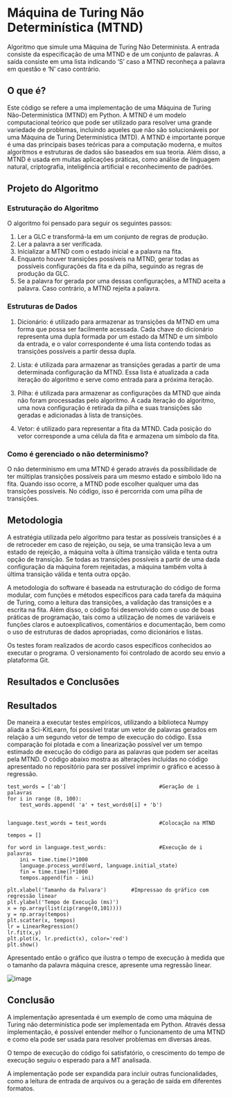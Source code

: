 # Máquina de Turing Não Determinística (MTND)

Algoritmo que simule uma Máquina de Turing Não Determinista. A entrada consiste da especificação de uma MTND e de um conjunto de palavras. A saída consiste em uma lista indicando ‘S’ caso a MTND reconheça a palavra em questão e ‘N’ caso contrário.

## O que é?

Este código se refere a uma implementação de uma Máquina de Turing Não-Determinística (MTND) em Python. A MTND é um modelo computacional teórico que pode ser utilizado para resolver uma grande variedade de problemas, incluindo aqueles que não são solucionáveis por uma Máquina de Turing Determinística (MTD). A MTND é importante porque é uma das principais bases teóricas para a computação moderna, e muitos algoritmos e estruturas de dados são baseados em sua teoria. Além disso, a MTND é usada em muitas aplicações práticas, como análise de linguagem natural, criptografia, inteligência artificial e reconhecimento de padrões.

## Projeto do Algoritmo
### Estruturação do Algoritmo

O algoritmo foi pensado para seguir os seguintes passos:

1. Ler a GLC e transformá-la em um conjunto de regras de produção.
2. Ler a palavra a ser verificada.
3. Inicializar a MTND com o estado inicial e a palavra na fita.
4. Enquanto houver transições possíveis na MTND, gerar todas as possíveis configurações da fita e da pilha, seguindo as regras de produção da GLC.
5. Se a palavra for gerada por uma dessas configurações, a MTND aceita a palavra. Caso contrário, a MTND rejeita a palavra.

### Estruturas de Dados

1. Dicionário: é utilizado para armazenar as transições da MTND em uma forma que possa ser facilmente acessada. Cada chave do dicionário representa uma dupla formada por um estado da MTND e um símbolo da entrada, e o valor correspondente é uma lista contendo todas as transições possíveis a partir dessa dupla.

2. Lista: é utilizada para armazenar as transições geradas a partir de uma determinada configuração da MTND. Essa lista é atualizada a cada iteração do algoritmo e serve como entrada para a próxima iteração.

3. Pilha: é utilizada para armazenar as configurações da MTND que ainda não foram processadas pelo algoritmo. A cada iteração do algoritmo, uma nova configuração é retirada da pilha e suas transições são geradas e adicionadas à lista de transições.

4. Vetor: é utilizado para representar a fita da MTND. Cada posição do vetor corresponde a uma célula da fita e armazena um símbolo da fita.

### Como é gerenciado o não determinismo?

O não determinismo em uma MTND é gerado através da possibilidade de ter múltiplas transições possíveis para um mesmo estado e símbolo lido na fita. Quando isso ocorre, a MTND pode escolher qualquer uma das transições possíveis. No código, isso é percorrida com uma pilha de transições.

## Metodologia

A estratégia utilizada pelo algoritmo para testar as possíveis transições é a de retroceder em caso de rejeição, ou seja, se uma transição leva a um estado de rejeição, a máquina volta à última transição válida e tenta outra opção de transição. Se todas as transições possíveis a partir de uma dada configuração da máquina forem rejeitadas, a máquina também volta à última transição válida e tenta outra opção.

A metodologia do software é baseada na estruturação do código de forma modular, com funções e métodos específicos para cada tarefa da máquina de Turing, como a leitura das transições, a validação das transições e a escrita na fita. Além disso, o código foi desenvolvido com o uso de boas práticas de programação, tais como a utilização de nomes de variáveis e funções claros e autoexplicativos, comentários e documentação, bem como o uso de estruturas de dados apropriadas, como dicionários e listas.

Os testes foram realizados de acordo casos específicos conhecidos ao executar o programa. O versionamento foi controlado de acordo seu envio a plataforma Git.

## Resultados e Conclusões

## Resultados

De maneira a executar testes empíricos, utilizando a biblioteca Numpy aliada a Sci-KitLearn, foi possível tratar um vetor de palavras gerados em relação a um segundo vetor de tempo de execução do código. Essa comparação foi plotada e com a linearização possível ver um tempo estimado de execução do código para as palavras que podem ser aceitas pela MTND.
O código abaixo mostra as alterações incluídas no código apresentado no repositório para ser possível imprimir o gráfico e acesso à regressão.

```
test_words = ['ab']                              #Geração de i palavras
for i in range (0, 100):
    test_words.append( 'a' + test_words0[i] + 'b')


language.test_words = test_words                 #Colocação na MTND

tempos = []                                       

for word in language.test_words:                 #Execução de i palavras
    ini = time.time()*1000
    language.process_word(word, language.initial_state)
    fin = time.time()*1000
    tempos.append(fin - ini)

plt.xlabel('Tamanho da Palvara')        #Impressao do gráfico com regressão linear
plt.ylabel('Tempo de Execução (ms)')
x = np.array(list(zip(range(0,101))))
y = np.array(tempos)
plt.scatter(x, tempos)
lr = LinearRegression()
lr.fit(x,y)
plt.plot(x, lr.predict(x), color='red')
plt.show()
```
Apresentado então o gráfico que ilustra o tempo de execução à medida que o tamanho da palavra máquina cresce, apresente uma regressão linear.

![image](https://user-images.githubusercontent.com/50549048/224910752-c88dbf89-d26c-446d-b1e1-f05736a8efd7.png)

## Conclusão

A implementação apresentada é um exemplo de como uma máquina de Turing não determinística pode ser implementada em Python. Através dessa implementação, é possível entender melhor o funcionamento de uma MTND e como ela pode ser usada para resolver problemas em diversas áreas.

O tempo de execução do código foi satisfatório, o crescimento do tempo de execução seguiu o esperado para a MT analisada. 

A implementação pode ser expandida para incluir outras funcionalidades, como a leitura de entrada de arquivos ou a geração de saída em diferentes formatos.
